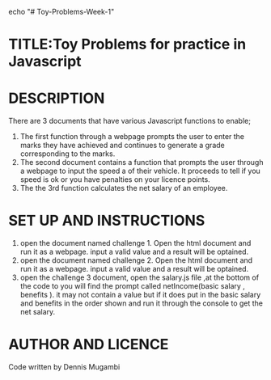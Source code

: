 echo "# Toy-Problems-Week-1" 


# TITLE:Toy Problems for practice in Javascript


# DESCRIPTION
There are 3 documents that have various Javascript functions to enable;
 1. The first function through a webpage prompts the user to enter the marks they have achieved and continues to generate a grade corresponding to the marks.
 2. The second document contains a function that  prompts the user through a webpage to input the speed a of their vehicle. It proceeds to tell if you speed is ok or you have penalties on your licence points.
 3. The the 3rd function calculates the net salary of an employee. 

# SET UP AND INSTRUCTIONS
1. open the document named challenge 1. Open the html document and run it as a webpage. input a valid value and a result will be optained.
2. open the document named challenge 2. Open the html document and run it as a webpage. input a valid value and a result will be optained.
3. open the challenge 3 document, open the salary.js file ,at the bottom of the code to you will find the prompt called netIncome(basic salary  , benefits ). it may not contain a value but if it does put in the basic salary and benefits in the order shown and run it through the console to get the net salary.


# AUTHOR AND LICENCE 
 Code written by Dennis Mugambi

